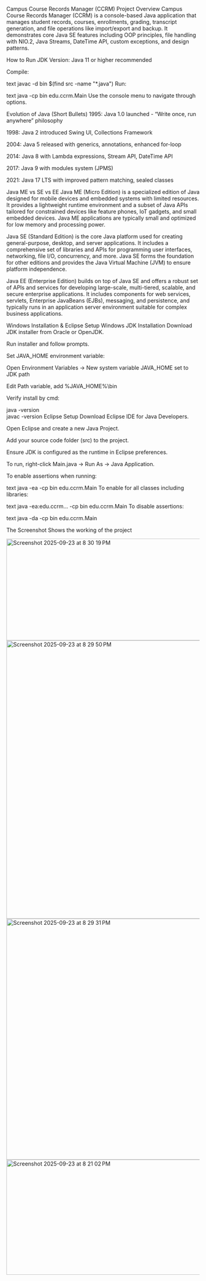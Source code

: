 Campus Course Records Manager (CCRM)
Project Overview
Campus Course Records Manager (CCRM) is a console-based Java application that manages student records, courses, enrollments, grading, transcript generation, and file operations like import/export and backup.
It demonstrates core Java SE features including OOP principles, file handling with NIO.2, Java Streams, DateTime API, custom exceptions, and design patterns.

How to Run
JDK Version: Java 11 or higher recommended

Compile:

text
javac -d bin $(find src -name "*.java")
Run:

text
java -cp bin edu.ccrm.Main
Use the console menu to navigate through options.

Evolution of Java (Short Bullets)
1995: Java 1.0 launched - “Write once, run anywhere” philosophy

1998: Java 2 introduced Swing UI, Collections Framework

2004: Java 5 released with generics, annotations, enhanced for-loop

2014: Java 8 with Lambda expressions, Stream API, DateTime API

2017: Java 9 with modules system (JPMS)

2021: Java 17 LTS with improved pattern matching, sealed classes

Java ME vs SE vs EE
Java ME (Micro Edition) is a specialized edition of Java designed for mobile devices and embedded systems with limited resources. It provides a lightweight runtime environment and a subset of Java APIs tailored for constrained devices like feature phones, IoT gadgets, and small embedded devices. Java ME applications are typically small and optimized for low memory and processing power.

Java SE (Standard Edition) is the core Java platform used for creating general-purpose, desktop, and server applications. It includes a comprehensive set of libraries and APIs for programming user interfaces, networking, file I/O, concurrency, and more. Java SE forms the foundation for other editions and provides the Java Virtual Machine (JVM) to ensure platform independence.

Java EE (Enterprise Edition) builds on top of Java SE and offers a robust set of APIs and services for developing large-scale, multi-tiered, scalable, and secure enterprise applications. It includes components for web services, servlets, Enterprise JavaBeans (EJBs), messaging, and persistence, and typically runs in an application server environment suitable for complex business applications.

Windows Installation & Eclipse Setup
Windows JDK Installation
Download JDK installer from Oracle or OpenJDK.

Run installer and follow prompts.

Set JAVA_HOME environment variable:

Open Environment Variables → New system variable JAVA_HOME set to JDK path

Edit Path variable, add %JAVA_HOME%\bin

Verify install by cmd:


java -version  
javac -version
Eclipse Setup
Download Eclipse IDE for Java Developers.

Open Eclipse and create a new Java Project.

Add your source code folder (src) to the project.

Ensure JDK is configured as the runtime in Eclipse preferences.

To run, right-click Main.java → Run As → Java Application.



To enable assertions when running:

text
java -ea -cp bin edu.ccrm.Main
To enable for all classes including libraries:

text
java -ea:edu.ccrm... -cp bin edu.ccrm.Main
To disable assertions:

text
java -da -cp bin edu.ccrm.Main

The Screenshot Shows the working of the project 

<img width="862" height="265" alt="Screenshot 2025-09-23 at 8 30 19 PM" src="https://github.com/user-attachments/assets/54e0b7bc-7809-47a2-8a6a-ff18f7fe6eb0" />
<img width="867" height="725" alt="Screenshot 2025-09-23 at 8 29 50 PM" src="https://github.com/user-attachments/assets/09b1f065-b0b7-4459-aa4f-0e1ee841820c" />
<img width="858" height="628" alt="Screenshot 2025-09-23 at 8 29 31 PM" src="https://github.com/user-attachments/assets/12f9cbc5-5109-4605-9e4a-f732249faf6d" />
<img width="797" height="300" alt="Screenshot 2025-09-23 at 8 21 02 PM" src="https://github.com/user-attachments/assets/96df23e2-d1c2-4033-a115-8bb565c0e577" />




